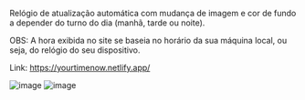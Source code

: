Relógio de atualização automática com mudança de imagem e cor de fundo a depender do turno do dia (manhã, tarde ou noite).

OBS: A hora exibida no site se baseia no horário da sua máquina local, ou seja, do relógio do seu dispositivo.

Link: https://yourtimenow.netlify.app/ 

![image](https://github.com/YuriGit909/time-of-day/assets/127057738/71a60eb4-bc3e-4690-a3d5-6fce397c89e8)
![image](https://github.com/YuriGit909/time-of-day/assets/127057738/f4dabbf8-dc0f-4de1-863a-d879ec8bc1ad)
